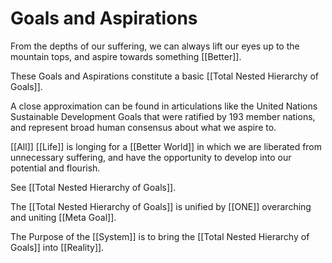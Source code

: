 # Goals and Aspirations

From the depths of our suffering, we can always lift our eyes up to the mountain tops, and aspire towards something [[Better]]. 

These Goals and Aspirations constitute a basic [[Total Nested Hierarchy of Goals]].

A close approximation can be found in articulations like the United Nations Sustainable Development Goals that were ratified by 193 member nations, and represent broad human consensus about what we aspire to. 

[[All]] [[Life]] is longing for a [[Better World]] in which we are liberated from unnecessary suffering, and have the opportunity to develop into our potential and flourish. 

See [[Total Nested Hierarchy of Goals]].  

The [[Total Nested Hierarchy of Goals]] is unified by [[ONE]] overarching and uniting [[Meta Goal]].  

The Purpose of the [[System]] is to bring the [[Total Nested Hierarchy of Goals]] into [[Reality]]. 